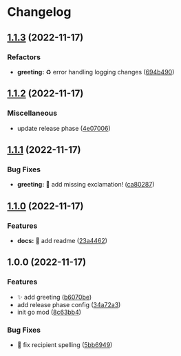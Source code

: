 # Changelog

## [1.1.3](https://github.com/neildaly-wpengine/changelog-gen/compare/v1.1.2...v1.1.3) (2022-11-17)


### Refactors

* **greeting:** :recycle: error handling logging changes ([694b490](https://github.com/neildaly-wpengine/changelog-gen/commit/694b49094df3fd553c064d91ae559c9c249b5262))

## [1.1.2](https://github.com/neildaly-wpengine/changelog-gen/compare/v1.1.1...v1.1.2) (2022-11-17)


### Miscellaneous

* update release phase ([4e07006](https://github.com/neildaly-wpengine/changelog-gen/commit/4e070061f63b12f20f31953182e0bd0189bc18dd))

## [1.1.1](https://github.com/neildaly-wpengine/changelog-gen/compare/v1.1.0...v1.1.1) (2022-11-17)


### Bug Fixes

* **greeting:** :bug: add missing exclamation! ([ca80287](https://github.com/neildaly-wpengine/changelog-gen/commit/ca8028781d2035fea9adf80615cce1560926b62f))

## [1.1.0](https://github.com/neildaly-wpengine/changelog-gen/compare/v1.0.0...v1.1.0) (2022-11-17)


### Features

* **docs:** :memo: add readme ([23a4462](https://github.com/neildaly-wpengine/changelog-gen/commit/23a4462e3238a452196581a33ba2e6b1f5f8aaa1))

## 1.0.0 (2022-11-17)


### Features

* :sparkles: add greeting ([b6070be](https://github.com/neildaly-wpengine/changelog-gen/commit/b6070be597b76d9b91e1f0bee89b4ba729d4970b))
* add release phase config ([34a72a3](https://github.com/neildaly-wpengine/changelog-gen/commit/34a72a32fea0f49c1bfc60db630247e177d29fdc))
* init go mod ([8c63bb4](https://github.com/neildaly-wpengine/changelog-gen/commit/8c63bb42a09a591e8109fd646c7e30788f20e5de))


### Bug Fixes

* :bug: fix recipient spelling ([5bb6949](https://github.com/neildaly-wpengine/changelog-gen/commit/5bb6949b75ad499c31f53401079a46749e82237c))

